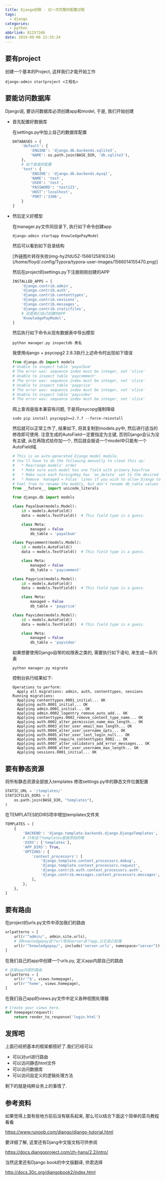```yaml
---
title: Django初探 - 记一次完整的配置过程
tags:
  - django
categories:
  - python
abbrlink: 812572d6
date: 2019-09-06 22:35:24
---
```

## 要有project

创建一个基本的Project, 这样我们才能开始工作

```shell
django-admin startproject <工程名>
```
<!-- more -->
## 要能访问数据库

Django说, 要访问数据库必须创建app和model, 于是, 我们开始创建

- 首先配置好数据库

  在settings.py中加上自己的数据库配置

  ```python
  DATABASES = {   
      'default': {        
          'ENGINE': 'django.db.backends.sqlite3',       
          'NAME': os.path.join(BASE_DIR, 'db.sqlite3'),    
      },   
      # 如下是我的配置
      'test': {      
          'ENGINE': 'django.db.backends.mysql',      
          'NAME': 'test',      
          'USER': 'test',        
          'PASSWORD': 'test123',     
          'HOST':'localhost',      
          'PORT':'3306',   
      }
  }
  ```

- 然后定义好模型

  在manager.py文件同目录下, 执行如下命令创建app

  ```shell
  django-admin startapp KnowledgePayModel
  ```

  然后可以看到如下目录结构

  [外链图片转存失败(img-hy2fdU5Z-1566125816334)(/home/floyd/.config/Typora/typora-user-images/1566014155470.png)]

  然后在project的settings.py下注册刚刚创建的APP

  ```python
  INSTALLED_APPS = [
      'django.contrib.admin',
      'django.contrib.auth',
      'django.contrib.contenttypes',
      'django.contrib.sessions',
      'django.contrib.messages',
      'django.contrib.staticfiles',
      # 这是我们自己创建的APP
      'KnowledgePayModel',
  ]
  ```

  然后执行如下命令从现有数据表中导出模型

  ```shell
  python manager.py inspectdb 表名
  ```

  我使用django + psycopg2 2.8.3执行上述命令时出现如下错误

  ```python
  from django.db import models
  # Unable to inspect table 'payalbum'
  # The error was: sequence index must be integer, not 'slice'
  # Unable to inspect table 'paycomment'
  # The error was: sequence index must be integer, not 'slice'
  # Unable to inspect table 'payprice'
  # The error was: sequence index must be integer, not 'slice'
  # Unable to inspect table 'payvideo'
  # The error was: sequence index must be integer, not 'slice'
  ```

  网上查询是版本兼容有问题, 于是将psycopg强制降级

  ```shell
  sudo pip install psycopg2==2.7.7 --force-reinstall
  ```

  然后就可以正常工作了, 结果如下, 将其复制到models.py中, 然后进行适当的修改即可使用. 注意生成的AutoField一定要指定为主键, 否则Django会认为没有主键, 从在再隐式给你加一个, 然后就会报说一个model中只能有一个AutoField域.

  ```python
  # This is an auto-generated Django model module.
  # You'll have to do the following manually to clean this up:
  #   * Rearrange models' order
  #   * Make sure each model has one field with primary_key=True
  #   * Make sure each ForeignKey has `on_delete` set to the desired behavior.
  #   * Remove `managed = False` lines if you wish to allow Django to create, modify, and delete the table
  # Feel free to rename the models, but don't rename db_table values or field names.
  from __future__ import unicode_literals
  
  from django.db import models
  
  class Payalbum(models.Model):
      id = models.AutoField()
      data = models.TextField()  # This field type is a guess.
  
      class Meta:
          managed = False
          db_table = 'payalbum'
  
  class Paycomment(models.Model):
      id = models.AutoField()
      data = models.TextField()  # This field type is a guess.
  
      class Meta:
          managed = False
          db_table = 'paycomment'
  
  class Payprice(models.Model):
      id = models.AutoField()
      data = models.TextField()  # This field type is a guess.
  
      class Meta:
          managed = False
          db_table = 'payprice'
  
  class Payvideo(models.Model):
      id = models.AutoField()
      data = models.TextField()  # This field type is a guess.
  
      class Meta:
          managed = False
          db_table = 'payvideo'
  ```

  如果想要使用Django自带的权限表之类的, 需要执行如下语句, 来生成一系列表

  ```shell
  python manager.py migrate
  ```

  控制台执行结果如下:

  ```shell
  Operations to perform:
    Apply all migrations: admin, auth, contenttypes, sessions
  Running migrations:
    Applying contenttypes.0001_initial... OK
    Applying auth.0001_initial... OK
    Applying admin.0001_initial... OK
    Applying admin.0002_logentry_remove_auto_add... OK
    Applying contenttypes.0002_remove_content_type_name... OK
    Applying auth.0002_alter_permission_name_max_length... OK
    Applying auth.0003_alter_user_email_max_length... OK
    Applying auth.0004_alter_user_username_opts... OK
    Applying auth.0005_alter_user_last_login_null... OK
    Applying auth.0006_require_contenttypes_0002... OK
    Applying auth.0007_alter_validators_add_error_messages... OK
    Applying auth.0008_alter_user_username_max_length... OK
    Applying sessions.0001_initial... OK
  
  ```


## 要有静态资源

将所有静态资源全部放入templates
修改settings.py中的静态文件位置配置

```python
STATIC_URL = '/templates/'
STATICFILES_DIRS = (
    os.path.join(BASE_DIR, "templates"),
)
```

在TEMPLATES的DIRS项中增加templates文件夹

```python
TEMPLATES = [
    {
        'BACKEND': 'django.template.backends.django.DjangoTemplates',
        # 只有这个templates是我添加的哦
        'DIRS': ['templates'],
        'APP_DIRS': True,
        'OPTIONS': {
            'context_processors': [
                'django.template.context_processors.debug',
                'django.template.context_processors.request',
                'django.contrib.auth.context_processors.auth',
                'django.contrib.messages.context_processors.messages',
            ],
        },
    },
]
```

## 要有路由

在project的urls.py文件中添加我们的路由

```python
urlpatterns = [
    url(r'^admin/', admin.site.urls),
    # 将knowledgepay这个url导向server这个app,让它自己处理
    url(r'^knowledgepay/', include('server.urls', namespace="server")),
]
```

在我们自己的app中创建一个urls.py, 定义app内部自己的路由

```python
# 这是app内部的路由
urlpatterns = [
    url(r'^$', views.homepage),
    url(r'^home', views.homepage),
]
```

在我们自己app的views.py文件中定义各种视图处理器

```python
# Create your views here.
def homepage(request):
    return render_to_response('login.html')
```

## 发挥吧

上面已经把基本的框架都搭好了.我们已经可以

- 可以对url进行路由
- 可以访问静态html文件
- 可以访问数据库
- 可以访问自定义的逻辑处理方法

剩下的就是纯粹业务上的事情了.

## 参考资料

如果觉得上面有些地方前后没有联系起来, 那么可以结合下面这个简单的菜鸟教程看看

https://www.runoob.com/django/django-tutorial.html

要详细了解, 这里还有Djang中文版文档可供参阅

https://docs.djangoproject.com/zh-hans/2.2/intro/

当然这里还有Django book的中文版翻译, 供君选择

http://docs.30c.org/djangobook2/index.html
